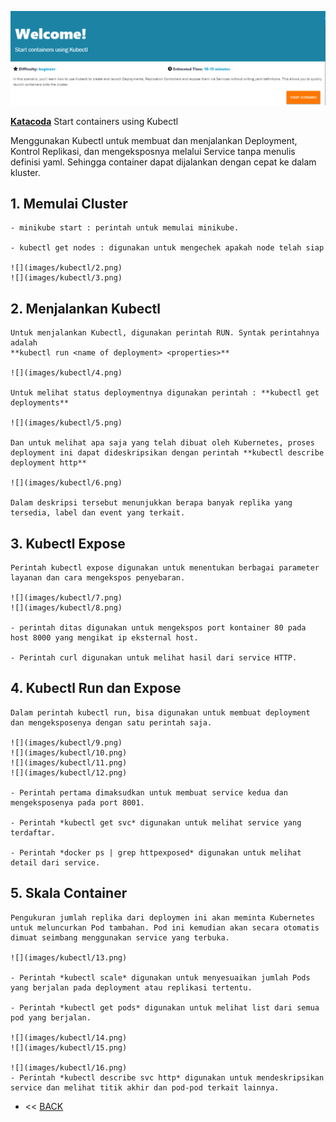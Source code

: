 ![](images/kubectl/1.png)

[**Katacoda**](https://www.katacoda.com/courses/kubernetes/kubectl-run-containers) Start containers using Kubectl

Menggunakan Kubectl untuk membuat dan menjalankan Deployment, Kontrol Replikasi, dan mengeksposnya melalui Service tanpa menulis definisi yaml. Sehingga container dapat dijalankan dengan cepat ke dalam kluster.

## 1. Memulai Cluster

	- minikube start : perintah untuk memulai minikube.

	- kubectl get nodes : digunakan untuk mengechek apakah node telah siap

	![](images/kubectl/2.png)
	![](images/kubectl/3.png)


## 2. Menjalankan Kubectl

	Untuk menjalankan Kubectl, digunakan perintah RUN. Syntak perintahnya adalah 
	**kubectl run <name of deployment> <properties>**

	![](images/kubectl/4.png)

	Untuk melihat status deploymentnya digunakan perintah : **kubectl get deployments**

	![](images/kubectl/5.png)

	Dan untuk melihat apa saja yang telah dibuat oleh Kubernetes, proses deployment ini dapat dideskripsikan dengan perintah **kubectl describe deployment http**

	![](images/kubectl/6.png)

	Dalam deskripsi tersebut menunjukkan berapa banyak replika yang tersedia, label dan event yang terkait.

## 3. Kubectl Expose

	Perintah kubectl expose digunakan untuk menentukan berbagai parameter layanan dan cara mengekspos penyebaran.

	![](images/kubectl/7.png)
	![](images/kubectl/8.png)

	- perintah ditas digunakan untuk mengekspos port kontainer 80 pada host 8000 yang mengikat ip eksternal host.

	- Perintah curl digunakan untuk melihat hasil dari service HTTP.

## 4. Kubectl Run dan Expose

	Dalam perintah kubectl run, bisa digunakan untuk membuat deployment dan mengeksposenya dengan satu perintah saja.

	![](images/kubectl/9.png)
	![](images/kubectl/10.png)
	![](images/kubectl/11.png)
	![](images/kubectl/12.png)

	- Perintah pertama dimaksudkan untuk membuat service kedua dan mengeksposenya pada port 8001.

	- Perintah *kubectl get svc* digunakan untuk melihat service yang terdaftar.

	- Perintah *docker ps | grep httpexposed* digunakan untuk melihat detail dari service. 

## 5. Skala Container

	Pengukuran jumlah replika dari deploymen ini akan meminta Kubernetes untuk meluncurkan Pod tambahan. Pod ini kemudian akan secara otomatis dimuat seimbang menggunakan service yang terbuka.

	![](images/kubectl/13.png)

	- Perintah *kubectl scale* digunakan untuk menyesuaikan jumlah Pods yang berjalan pada deployment atau replikasi tertentu.

	- Perintah *kubectl get pods* digunakan untuk melihat list dari semua pod yang berjalan.

	![](images/kubectl/14.png)
	![](images/kubectl/15.png)

	![](images/kubectl/16.png)
	- Perintah *kubectl describe svc http* digunakan untuk mendeskripsikan service dan melihat titik akhir dan pod-pod terkait lainnya.
	
 - << [BACK](README.md)